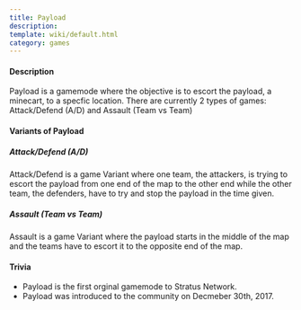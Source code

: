 ```yaml
---
title: Payload
description: 
template: wiki/default.html
category: games
---
```


#### Description

Payload is a gamemode where the objective is to escort the payload, a minecart, to a specfic location. There are currently 2 types of games: Attack/Defend (A/D) and Assault (Team vs Team)

#### Variants of Payload

##### Attack/Defend (A/D)

Attack/Defend is a game Variant where one team, the attackers, is trying to escort the payload from one end of the map to the other end while the other team, the defenders, have to try and stop the payload in the time given.

##### Assault (Team vs Team)

Assault is a game Variant where the payload starts in the middle of the map and the teams have to escort it to the opposite end of the map.

#### Trivia

- Payload is the first orginal gamemode to Stratus Network.
- Payload was introduced to the community on Decmeber 30th, 2017.
